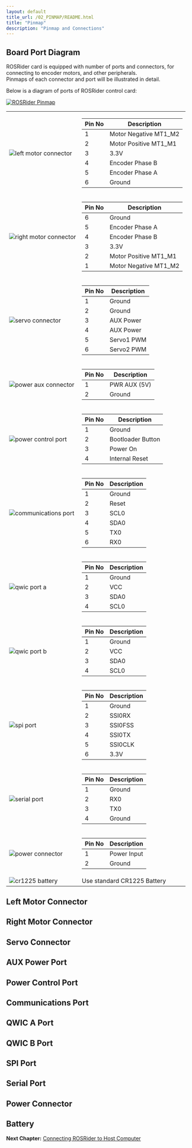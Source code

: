 ```yaml
---
layout: default
title_url: /02_PINMAP/README.html
title: "Pinmap"
description: "Pinmap and Connections"
---
```


## Board Port Diagram

ROSRider card is equipped with number of ports and connectors, for connecting to encoder motors, and other peripherals.  
Pinmaps of each connector and port will be illustrated in detail.  

Below is a diagram of ports of ROSRider control card:  
  
[![ROSRider Pinmap](../images/ROSRider4D_portmap.png)](https://acada.dev/products)

<style type="text/css">
  #portmap tr td {
    border: none;
  }
</style>

<table id="portmap">
<tr>
	<td><img src="../images/pinmap/con_left_motor.png" alt="left motor connector"></td>
	<td>
	    <table>
	    	<thead>
	    		<th>Pin No</th>
	    		<th>Description</th>
	    	</thead>
	    	<tr>
	    		<td>1</td>
	    		<td>Motor Negative MT1_M2</td>
	    	</tr>
	    	<tr>
	    		<td>2</td>
	    		<td>Motor Positive MT1_M1</td>
	    	</tr>   
	    	<tr>
	    		<td>3</td>
	    		<td>3.3V</td>
	    	</tr>   
	    	<tr>
	    		<td>4</td>
	    		<td>Encoder Phase B</td>
	    	</tr>  
	    	<tr>
	    		<td>5</td>
	    		<td>Encoder Phase A</td>
	    	</tr>  
	    	<tr>
	    		<td>6</td>
	    		<td>Ground</td>
	    	</tr>      	    	    	   	 	
	    </table>
	</td>
</tr>
<tr></tr>
<tr>
	<td><img src="../images/pinmap/con_right_motor.png" alt="right motor connector"></td>
	<td>
	    <table>
	    	<thead>
	    		<th>Pin No</th>
	    		<th>Description</th>
	    	</thead>
	    	<tr>
	    		<td>6</td>
	    		<td>Ground</td>
	    	</tr>
	    	<tr>
	    		<td>5</td>
	    		<td>Encoder Phase A</td>
	    	</tr>   
	    	<tr>
	    		<td>4</td>
	    		<td>Encoder Phase B</td>
	    	</tr>   
	    	<tr>
	    		<td>3</td>
	    		<td>3.3V</td>
	    	</tr>  
	    	<tr>
	    		<td>2</td>
	    		<td>Motor Positive MT1_M1</td>
	    	</tr>  
	    	<tr>
	    		<td>1</td>
	    		<td>Motor Negative MT1_M2</td>
	    	</tr>      	    	    	   	 	
	    </table>		
	</td>
</tr>
<tr></tr>
<tr>
	<td><img src="../images/pinmap/con_servo.png" alt="servo connector"></td>
	<td>
	    <table>
	    	<thead>
	    		<th>Pin No</th>
	    		<th>Description</th>
	    	</thead>
	    	<tr>
	    		<td>1</td>
	    		<td>Ground</td>
	    	</tr> 
	    	<tr>
	    		<td>2</td>
	    		<td>Ground</td>
	    	</tr>   
	    	<tr>
	    		<td>3</td>
	    		<td>AUX Power</td>
	    	</tr> 
	    	<tr>
	    		<td>4</td>
	    		<td>AUX Power</td>
	    	</tr>
	    	<tr>
	    		<td>5</td>
	    		<td>Servo1 PWM</td>
	    	</tr>   
	    	<tr>
	    		<td>6</td>
	    		<td>Servo2 PWM</td>
	    	</tr>      	 	   	    	    	    	   	 	
	    </table>		
	</td>
</tr>
<tr></tr>
<tr>
	<td><img src="../images/pinmap/con_power_aux.png" alt="power aux connector"></td>
	<td>
	    <table>
	    	<thead>
	    		<th>Pin No</th>
	    		<th>Description</th>
	    	</thead>
	    	<tr>
	    		<td>1</td>
	    		<td>PWR AUX (5V)</td>
	    	</tr> 
	    	<tr>
	    		<td>2</td>
	    		<td>Ground</td>
	    	</tr>    	 	   	    	    	    	   	 	
	    </table>		
	</td>
</tr>
<tr></tr>
<tr>
	<td><img src="../images/pinmap/con_power_control.png" alt="power control port"></td>
	<td>
	    <table>
	    	<thead>
	    		<th>Pin No</th>
	    		<th>Description</th>
	    	</thead>
	    	<tr>
	    		<td>1</td>
	    		<td>Ground</td>
	    	</tr> 
	    	<tr>
	    		<td>2</td>
	    		<td>Bootloader Button</td>
	    	</tr>   
	    	<tr>
	    		<td>3</td>
	    		<td>Power On</td>
	    	</tr>  
	    	<tr>
	    		<td>4</td>
	    		<td>Internal Reset</td>
	    	</tr>     	   	 	 	   	    	    	    	   	 	
	    </table>		
	</td>
</tr>
<tr></tr>
<tr>
	<td><img src="../images/pinmap/con_comm.png" alt="communications port"></td>
	<td>
	    <table>
	    	<thead>
	    		<th>Pin No</th>
	    		<th>Description</th>
	    	</thead>
	    	<tr>
	    		<td>1</td>
	    		<td>Ground</td>
	    	</tr> 
	    	<tr>
	    		<td>2</td>
	    		<td>Reset</td>
	    	</tr>  
	    	<tr>
	    		<td>3</td>
	    		<td>SCL0</td>
	    	</tr> 
	    	<tr>
	    		<td>4</td>
	    		<td>SDA0</td>
	    	</tr>  
	    	<tr>
	    		<td>5</td>
	    		<td>TX0</td>
	    	</tr> 
	    	<tr>
	    		<td>6</td>
	    		<td>RX0</td>
	    	</tr>      	    	  	 	   	    	    	    	   	 	
	    </table>		
	</td>
</tr>
<tr></tr>
<tr>
	<td><img src="../images/pinmap/con_qwic_a.png" alt="qwic port a"></td>
	<td>
		<table>
	    	<thead>
	    		<th>Pin No</th>
	    		<th>Description</th>
	    	</thead>
	    	<tr>
	    		<td>1</td>
	    		<td>Ground</td>
	    	</tr> 
	    	<tr>
	    		<td>2</td>
	    		<td>VCC</td>
	    	</tr>   
	    	<tr>
	    		<td>3</td>
	    		<td>SDA0</td>
	    	</tr>    
	    	<tr>
	    		<td>4</td>
	    		<td>SCL0</td>
	    	</tr>      	  	 	 	   	    	    	    	   	 	
	    </table>
	</td>
</tr>
<tr></tr>
<tr>
	<td><img src="../images/pinmap/con_qwic_b.png" alt="qwic port b"></td>
	<td>
	    <table>
	    	<thead>
	    		<th>Pin No</th>
	    		<th>Description</th>
	    	</thead>
	    	<tr>
	    		<td>1</td>
	    		<td>Ground</td>
	    	</tr> 
	    	<tr>
	    		<td>2</td>
	    		<td>VCC</td>
	    	</tr>   
	    	<tr>
	    		<td>3</td>
	    		<td>SDA0</td>
	    	</tr>    
	    	<tr>
	    		<td>4</td>
	    		<td>SCL0</td>
	    	</tr>   	 	   	    	    	    	   	 	
	    </table>		
	</td>
</tr>
<tr></tr>
<tr>
	<td><img src="../images/pinmap/con_spi.png" alt="spi port"></td>
	<td>
	    <table>
	    	<thead>
	    		<th>Pin No</th>
	    		<th>Description</th>
	    	</thead>
	    	<tr>
	    		<td>1</td>
	    		<td>Ground</td>
	    	</tr> 
	    	<tr>
	    		<td>2</td>
	    		<td>SSI0RX</td>
	    	</tr>   
	    	<tr>
	    		<td>3</td>
	    		<td>SSI0FSS</td>
	    	</tr> 
	    	<tr>
	    		<td>4</td>
	    		<td>SSI0TX</td>
	    	</tr>   
	    	<tr>
	    		<td>5</td>
	    		<td>SSI0CLK</td>
	    	</tr> 
	    	<tr>
	    		<td>6</td>
	    		<td>3.3V</td>
	    	</tr>       	    	 	 	   	    	    	    	   	 	
	    </table>		
	</td>
</tr>
<tr></tr>
<tr>
	<td><img src="../images/pinmap/con_serial.png" alt="serial port"></td>
	<td>
	    <table>
	    	<thead>
	    		<th>Pin No</th>
	    		<th>Description</th>
	    	</thead>
	    	<tr>
	    		<td>1</td>
	    		<td>Ground</td>
	    	</tr> 
	    	<tr>
	    		<td>2</td>
	    		<td>RX0</td>
	    	</tr>   
	    	<tr>
	    		<td>3</td>
	    		<td>TX0</td>
	    	</tr> 
	     	<tr>
	    		<td>4</td>
	    		<td>Ground</td>
	    	</tr>    	    	 	 	   	    	    	    	   	 	
	    </table>		
	</td>
</tr>
<tr></tr>
<tr>
	<td><img src="../images/pinmap/con_xt30.png" alt="power connector"></td>
	<td>
	    <table>
	    	<thead>
	    		<th>Pin No</th>
	    		<th>Description</th>
	    	</thead>
	    	<tr>
	    		<td>1</td>
	    		<td>Power Input</td>
	    	</tr> 
	    	<tr>
	    		<td>2</td>
	    		<td>Ground</td>
	    	</tr>    	 	   	    	    	    	   	 	
	    </table>		
	</td>
</tr>
<tr></tr>
<tr>
	<td><img src="../images/pinmap/con_battery.png" alt="cr1225 battery"></td>
	<td>Use standard CR1225 Battery</td>
</tr>
<tr></tr>
</table>

## Left Motor Connector
## Right Motor Connector
## Servo Connector
## AUX Power Port
## Power Control Port
## Communications Port
## QWIC A Port
## QWIC B Port
## SPI Port
## Serial Port
## Power Connector
## Battery

__Next Chapter:__ [Connecting ROSRider to Host Computer](../03_CONNECT/README.md)